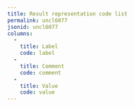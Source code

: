 ```yaml
---
title: Result representation code list
permalink: uncl6077
jsonid: uncl6077
columns:
  - 
    title: Label
    code: label
  - 
    title: Comment
    code: comment
  - 
    title: Value
    code: value
---
```

